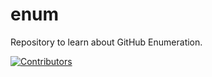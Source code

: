 # enum
Repository to learn about GitHub Enumeration.
















































































































































































































[![Contributors](https://img.shields.io/badge/Contributors-3-brightgreen)](https://github.com/EurydiceCorp/enum/graphs/contributors)
